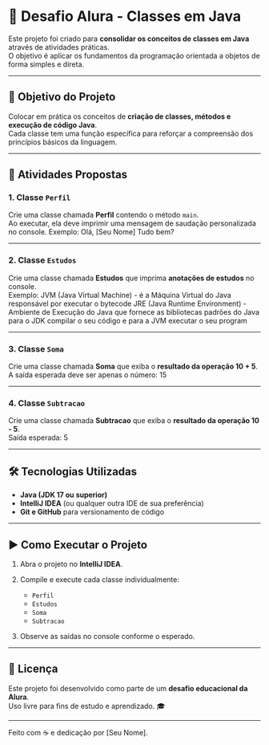 # 🧩 Desafio Alura - Classes em Java

Este projeto foi criado para **consolidar os conceitos de classes em Java** através de atividades práticas.  
O objetivo é aplicar os fundamentos da programação orientada a objetos de forma simples e direta.

---

## 🚀 Objetivo do Projeto

Colocar em prática os conceitos de **criação de classes, métodos e execução de código Java**.  
Cada classe tem uma função específica para reforçar a compreensão dos princípios básicos da linguagem.

---

## 🧠 Atividades Propostas

### 1. Classe `Perfil`
Crie uma classe chamada **Perfil** contendo o método `main`.  
Ao executar, ela deve imprimir uma mensagem de saudação personalizada no console.
Exemplo: Olá, [Seu Nome]
    Tudo bem?

---

### 2. Classe `Estudos`
Crie uma classe chamada **Estudos** que imprima **anotações de estudos** no console.  
Exemplo: 
JVM (Java Virtual Machine) - é a Máquina Virtual do Java responsável por executar o bytecode
JRE (Java Runtime Environment) - Ambiente de Execução do Java que fornece as bibliotecas padrões do Java para o JDK compilar o seu código e para a JVM executar o seu program

---

### 3. Classe `Soma`
Crie uma classe chamada **Soma** que exiba o **resultado da operação 10 + 5**.  
A saída esperada deve ser apenas o número: 15

---

### 4. Classe `Subtracao`
Crie uma classe chamada **Subtracao** que exiba o **resultado da operação 10 - 5**.  
Saída esperada: 5

---

## 🛠️ Tecnologias Utilizadas
- **Java (JDK 17 ou superior)**
- **IntelliJ IDEA** (ou qualquer outra IDE de sua preferência)
- **Git e GitHub** para versionamento de código

---

## ▶️ Como Executar o Projeto

1. Abra o projeto no **IntelliJ IDEA**.  
2. Compile e execute cada classe individualmente:  
   - `Perfil`
   - `Estudos`
   - `Soma`
   - `Subtracao`

3. Observe as saídas no console conforme o esperado.

---

## 🧾 Licença
Este projeto foi desenvolvido como parte de um **desafio educacional da Alura**.  
Uso livre para fins de estudo e aprendizado. 🎓

---

Feito com ☕ e dedicação por [Seu Nome].






